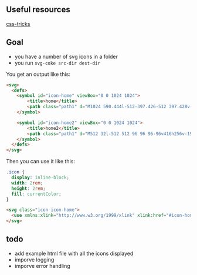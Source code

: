 ## Useful resources
[css-tricks](https://css-tricks.com/svg-sprites-use-better-icon-fonts/)

## Goal
- you have a number of svg icons in a folder
- you run `svg-coke src-dir dest-dir`

You get an output like this:
```html
<svg>
  <defs>
    <symbol id="icon-home" viewBox="0 0 1024 1024">
    	<title>home</title>
    	<path class="path1" d="M1024 590.444l-512-397.426-512 397.428v-162.038l512-397.426 512 397.428zM896 576v384h-256v-256h-256v256h-256v-384l384-288z"></path>
    </symbol>

    <symbol id="icon-home2" viewBox="0 0 1024 1024">
    	<title>home2</title>
    	<path class="path1" d="M512 32l-512 512 96 96 96-96v416h256v-192h128v192h256v-416l96 96 96-96-512-512zM512 448c-35.346 0-64-28.654-64-64s28.654-64 64-64c35.346 0 64 28.654 64 64s-28.654 64-64 64z"></path>
    </symbol>
  </defs>
</svg>
```

Then you can use it like this:
```css
.icon {
  display: inline-block;
  width: 2rem;
  height: 2rem;
  fill: currentColor;
}
```

```html
<svg class="icon icon-home">
  <use xmlns:xlink="http://www.w3.org/1999/xlink" xlink:href="#icon-home"></use>
</svg>
```

## todo
- add example html file with all the icons displayed
- imporve logging
- imporve error handling
